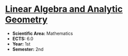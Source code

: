 # [Linear Algebra and Analytic Geometry](https://www.isel.pt/en/leic/linear-algebra-and-analytic-geometry)

* **Scientific Area:** Mathematics
* **ECTS:** 6.0
* **Year:** 1st
* **Semester:** 2nd
